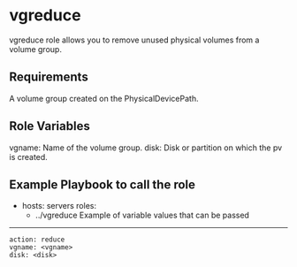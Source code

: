 vgreduce
=========
vgreduce role allows you to remove unused physical volumes from a volume group.

Requirements
------------
A volume group created on the PhysicalDevicePath.

Role Variables
--------------
vgname: Name of the volume group.
disk: Disk or partition on which the pv is created.

Example Playbook to call the role
---------------------------------
- hosts: servers
  roles:
     - ../vgreduce
Example of variable values that can be passed
---------------------------------------------
    action: reduce
    vgname: <vgname>
    disk: <disk>
